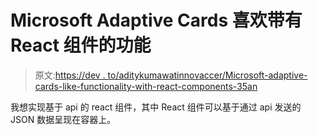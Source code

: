 # Microsoft Adaptive Cards 喜欢带有 React 组件的功能

> 原文:[https://dev . to/aditykumawatinnovaccer/Microsoft-adaptive-cards-like-functionality-with-react-components-35an](https://dev.to/adityakumawatinnovaccer/microsoft-adaptive-cards-like-functionality-with-react-components-35an)

我想实现基于 api 的 react 组件，其中 React 组件可以基于通过 api 发送的 JSON 数据呈现在容器上。